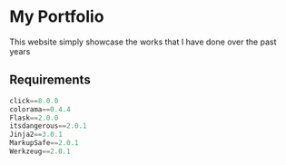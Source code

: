 # My Portfolio
This website simply showcase the works that I have done over the past years
## Requirements
```python
click==8.0.0
colorama==0.4.4
Flask==2.0.0
itsdangerous==2.0.1
Jinja2==3.0.1
MarkupSafe==2.0.1
Werkzeug==2.0.1

```
